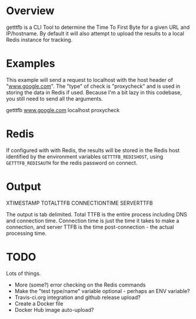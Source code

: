 # Overview

getttfb is a CLI Tool to determine the Time To First Byte for a given URL and
IP/hostname.  By default it will also attempt to upload the results to a local
Redis instance for tracking.


# Examples

This example will send a request to localhost with the host header of
"www.google.com". The "type" of check is "proxycheck" and is used in storing
the data in Redis if used. Because I'm a bit lazy in this codebase, you still
need to send all the arguments.

  getttfb www.google.com localhost proxycheck


# Redis

If configured with with Redis, the results will be stored in the Redis host
identified by the environment variables `GETTTFB_REDISHOST`, using
`GETTTFB_REDISAUTH` for the redis password on connect.

# Output

XTIMESTAMP TOTALTTFB CONNECTIONTIME SERVERTTFB

The output is tab delimited. Total TTFB is the entire process including DNS and
connection time. Connection time is just the time it takes to make a
connection, and server TTFB is the time post-connection - the actual processing
time.


# TODO

Lots of things.

 * More (some?) error checking on the Redis commands
 * Make the "test type/name" variable optional - perhaps an ENV variable?
 * Travis-ci.org integration and github release upload?
 * Create a Docker file
 * Docker Hub image auto-upload?
